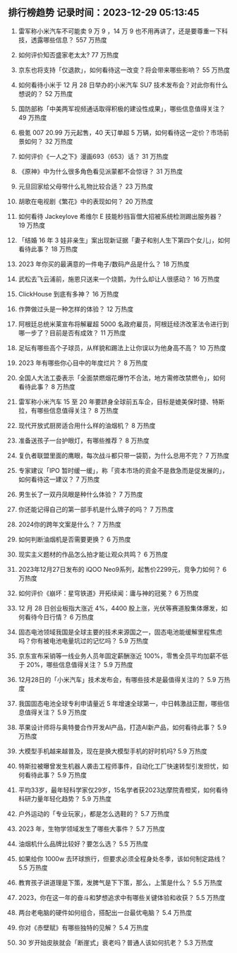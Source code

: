 
## 排行榜趋势 记录时间：2023-12-29 05:13:45
  
  1. 雷军称小米汽车不可能卖 9 万 9 ，14 万 9 也不用再讲了，还是要尊重一下科技，透露哪些信息？ 557 万热度
    
  2. 如何评价知否盛家老太太? 77 万热度
    
  3. 京东也将支持「仅退款」，如何看待这一改变？将会带来哪些影响？ 55 万热度
    
  4. 如何看待小米于 12 月 28 日举办的小米汽车 SU7 技术发布会？对此你有什么想说的？ 52 万热度
    
  5. 国防部称「中美两军视频通话取得积极的建设性成果」，哪些信息值得关注？ 49 万热度
    
  6. 极氪 007 20.99 万元起售，40 天订单超 5 万辆，如何看待这一定价？市场前景如何？ 32 万热度
    
  7. 如何评价《一人之下》漫画693（653）话？ 31 万热度
    
  8. 《原神》中为什么很多角色看见派蒙都不会惊讶？ 31 万热度
    
  9. 元旦回家给父母带什么礼物比较合适？ 23 万热度
    
  10. 胡歌在电视剧《繁花》中的表现如何？ 20 万热度
    
  11. 如何看待 Jackeylove 希维尔 E 技能秒挡盲僧大招被系统检测踢出服务器？ 19 万热度
    
  12. 「结婚 16 年 3 娃非亲生」案出现新证据「妻子和别人生下第四个女儿」，如何看待此事？ 18 万热度
    
  13. 2023 年你买的最满意的一件电子/数码产品是什么？ 18 万热度
    
  14. 武松去飞云浦前，施恩只送来一个烧鹅，为什么却让人很感动？ 16 万热度
    
  15. ClickHouse 到底有多神？ 16 万热度
    
  16. 作弊做过头是一种怎样的体验？ 12 万热度
    
  17. 阿根廷总统米莱宣布将解雇超 5000 名政府雇员，阿根廷经济改革法令进行到哪一步了？目前是否有成效？ 11 万热度
    
  18. 足坛有哪些高个子球员，从样貌和踢法上让你误以为他身高不高？ 10 万热度
    
  19. 2023 年有哪些你心目中的年度烂片？ 8 万热度
    
  20. 全国人大法工委表示「全面禁燃烟花爆竹不合法，地方需修改禁燃令」，如何看待此事？ 8 万热度
    
  21. 雷军称小米汽车 15 至 20 年要跻身全球前五车企，目标是媲美保时捷、特斯拉，有哪些信息值得关注？ 8 万热度
    
  22. 现代开放式厨房适合用什么样的油烟机？ 8 万热度
    
  23. 准备送孩子一台护眼灯，有哪些推荐？ 8 万热度
    
  24. 复仇者联盟里面的鹰眼，每次战斗都只带一袋箭，为什么总用不完？ 7 万热度
    
  25. 专家建议「IPO 暂时缓一缓」，称「资本市场的资金不是救急而是促发展的」，如何看待这一建议？ 7 万热度
    
  26. 男生长了一双丹凤眼是种什么体验？ 7 万热度
    
  27. 你还能记得自己的第一部手机是什么牌子的吗？ 7 万热度
    
  28. 2024你的跨年文案是什么？ 7 万热度
    
  29. 如何判断油烟机是否需要更换？ 6 万热度
    
  30. 现实主义题材的作品怎么拍才能让观众共鸣？ 6 万热度
    
  31. 2023年12月27日发布的 iQOO Neo9系列，起售价2299元，竞争力如何？ 6 万热度
    
  32. 如何评价《崩坏：星穹铁道》开拓续闻：庸与神的冠冕？ 6 万热度
    
  33. 12 月 28 日创业板指大涨近 4%，4400 股上涨，光伏等赛道股集体爆发，如何看待今日行情？ 6 万热度
    
  34. 固态电池领域我国是全球主要的技术来源国之一，固态电池能缓解里程焦虑吗？你有被电池电量坑过的记忆吗？ 5.9 万热度
    
  35. 京东宣布采销等一线业务人员年固定薪酬涨近 100%，零售全员平均加薪不低于 20%，哪些信息值得关注？ 5.9 万热度
    
  36. 12月28日的「小米汽车」技术发布会，有哪些技术是最值得关注的？ 5.9 万热度
    
  37. 我国固态电池全球专利申请量近 5 年增速全球第一，中日韩激战正酣，哪些信息值得关注？ 5.9 万热度
    
  38. 苹果设计师将与奥特曼合作开发AI产品，打造AI新产品，如何看待此事？ 5.9 万热度
    
  39. 大模型手机越来越普及，现在是换大模型手机的好时机吗? 5.9 万热度
    
  40. 特斯拉被曝曾发生机器人袭击工程师事件，自动化工厂快速转型引发担忧，如何看待此事？ 5.9 万热度
    
  41. 平均33岁，最年轻科学家仅29岁，15名学者获2023达摩院青橙奖，如何看待科研力量年轻化趋势？ 5.9 万热度
    
  42. 户外运动的「专业玩家」，都是怎么选鞋的？ 5.7 万热度
    
  43. 2023 年，生物学领域发生了哪些大事件？ 5.7 万热度
    
  44. 油烟机什么品牌比较好？要怎么选？ 5.5 万热度
    
  45. 如果给你 1000w 去环球旅行，但要求必须全程身处冬季，该如何制定路线？ 5.5 万热度
    
  46. 教育孩子讲道理是下策，发脾气是下下策，那么，上策是什么？ 5.5 万热度
    
  47. 2023，你在这一年的奋斗和梦想追求中有哪些关键体验和收获？ 5.5 万热度
    
  48. 两台老电脑的硬件如何组合，搭配出一台最优电脑？ 5.4 万热度
    
  49. 你对《赤壁赋》有哪些独特的见解？ 5.4 万热度
    
  50. 30 岁开始皮肤就会「断崖式」衰老吗？普通人该如何抗老？ 5.3 万热度
    